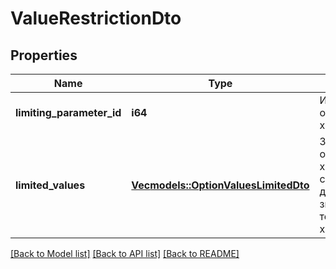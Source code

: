 # ValueRestrictionDto

## Properties

Name | Type | Description | Notes
------------ | ------------- | ------------- | -------------
**limiting_parameter_id** | **i64** | Идентификатор ограничивающей характеристики. | 
**limited_values** | [**Vec<models::OptionValuesLimitedDto>**](OptionValuesLimitedDTO.md) | Значения ограничивающей характеристики и соответствующие допустимые значения текущей характеристики. | 

[[Back to Model list]](../README.md#documentation-for-models) [[Back to API list]](../README.md#documentation-for-api-endpoints) [[Back to README]](../README.md)


